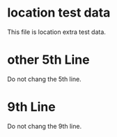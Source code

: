 # location test data

This file is location extra test data.

# other 5th Line

Do not chang the 5th line.

# 9th Line

Do not chang the 9th line.

